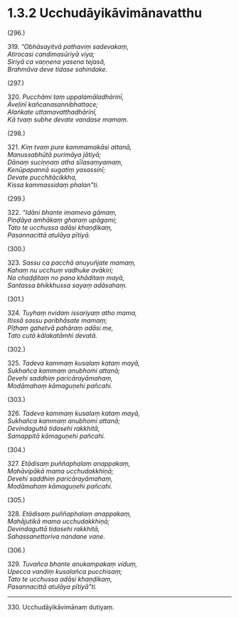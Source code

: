 # 1.3.2 Ucchudāyikāvimānavatthu

(296.)

319\. _“Obhāsayitvā pathaviṃ sadevakaṃ,_  
_Atirocasi candimasūriyā viya;_  
_Siriyā ca vaṇṇena yasena tejasā,_  
_Brahmāva deve tidase sahindake._  

(297.)

320\. _Pucchāmi taṃ uppalamāladhārinī,_  
_Āveḷinī kañcanasannibhattace;_  
_Alaṅkate uttamavatthadhārinī,_  
_Kā tvaṃ subhe devate vandase mamaṃ._  

(298.)

321\. _Kiṃ tvaṃ pure kammamakāsi attanā,_  
_Manussabhūtā purimāya jātiyā;_  
_Dānaṃ suciṇṇaṃ atha sīlasaṃyamaṃ,_  
_Kenūpapannā sugatiṃ yasassinī;_  
_Devate pucchitācikkha,_  
_Kissa kammassidaṃ phalan”ti._  

(299.)

322\. _“Idāni bhante imameva gāmaṃ,_  
_Piṇḍāya amhākaṃ gharaṃ upāgami;_  
_Tato te ucchussa adāsi khaṇḍikaṃ,_  
_Pasannacittā atulāya pītiyā._  

(300.)

323\. _Sassu ca pacchā anuyuñjate mamaṃ,_  
_Kahaṃ nu ucchuṃ vadhuke avākiri;_  
_Na chaḍḍitaṃ no pana khāditaṃ mayā,_  
_Santassa bhikkhussa sayaṃ adāsahaṃ._  

(301.)

324\. _Tuyhaṃ nvidaṃ issariyaṃ atho mama,_  
_Itissā sassu paribhāsate mamaṃ;_  
_Pīṭhaṃ gahetvā pahāraṃ adāsi me,_  
_Tato cutā kālakatāmhi devatā._  

(302.)

325\. _Tadeva kammaṃ kusalaṃ kataṃ mayā,_  
_Sukhañca kammaṃ anubhomi attanā;_  
_Devehi saddhiṃ paricārayāmahaṃ,_  
_Modāmahaṃ kāmaguṇehi pañcahi._  

(303.)

326\. _Tadeva kammaṃ kusalaṃ kataṃ mayā,_  
_Sukhañca kammaṃ anubhomi attanā;_  
_Devindaguttā tidasehi rakkhitā,_  
_Samappitā kāmaguṇehi pañcahi._  

(304.)

327\. _Etādisaṃ puññaphalaṃ anappakaṃ,_  
_Mahāvipākā mama ucchudakkhiṇā;_  
_Devehi saddhiṃ paricārayāmahaṃ,_  
_Modāmahaṃ kāmaguṇehi pañcahi._  

(305.)

328\. _Etādisaṃ puññaphalaṃ anappakaṃ,_  
_Mahājutikā mama ucchudakkhiṇā;_  
_Devindaguttā tidasehi rakkhitā,_  
_Sahassanettoriva nandane vane._  

(306.)

329\. _Tuvañca bhante anukampakaṃ viduṃ,_  
_Upecca vandiṃ kusalañca pucchisaṃ;_  
_Tato te ucchussa adāsi khaṇḍikaṃ,_  
_Pasannacittā atulāya pītiyā”ti._  

---

330\. Ucchudāyikāvimānaṃ dutiyaṃ.
